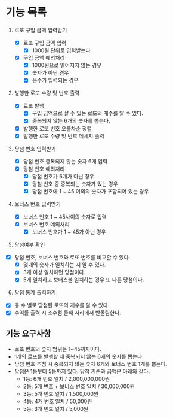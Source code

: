 # 기능 목록

1. 로또 구입 금액 입력받기

   - [x] 로또 구입 금액 입력
     - [x] 1000원 단위로 입력받는다.
   - [x] 구입 금액 예외처리
     - [x] 1000원으로 떨어지지 않는 경우
     - [x] 숫자가 아닌 경우
     - [x] 음수가 입력되는 경우

2. 발행한 로또 수량 및 번호 출력

   - [x] 로또 발행
     - [x] 구입 금액으로 살 수 있는 로또의 개수를 알 수 있다.
     - [x] 중복되지 않는 6개의 숫자를 뽑는다.
   - [x] 발행한 로또 번호 오름차순 정렬
   - [x] 발행한 로또 수량 및 번호 메세지 출력

3. 당첨 번호 입력받기

   - [x] 당첨 번호 중복되지 않는 숫자 6개 입력
   - [x] 당첨 번호 예외처리
     - [x] 당첨 번호가 6개가 아닌 경우
     - [x] 당첨 번호 중 중복되는 숫자가 있는 경우
     - [x] 당첨 번호에 1 ~ 45 이외의 숫자가 포함되어 있는 경우

4. 보너스 번호 입력받기
   - [x] 보너스 번호 1 ~ 45사이의 숫자로 입력
   - [x] 보너스 번호 예외처리
     - [x] 보너스 번호가 1 ~ 45가 아닌 경우
5. 당첨여부 확인

- [x] 당첨 번호, 보너스 번호와 로또 번호를 비교할 수 있다.
  - [x] 몇개의 숫자가 일치하는 지 알 수 있다.
  - [x] 3개 이상 일치하면 당첨이다.
  - [x] 5개 일치하고 보너스볼 일치하는 경우 또 다른 당첨이다.

6. 당첨 통계 출력하기

- [x] 등 수 별로 당첨된 로또의 개수를 알 수 있다.
- [x] 수익률 출력 시 소수점 둘째 자리에서 반올림한다.

## 기능 요구사항

- 로또 번호의 숫자 범위는 1~45까지이다.
- 1개의 로또를 발행할 때 중복되지 않는 6개의 숫자를 뽑는다.
- 당첨 번호 추첨 시 중복되지 않는 숫자 6개와 보너스 번호 1개를 뽑는다.
- 당첨은 1등부터 5등까지 있다. 당첨 기준과 금액은 아래와 같다.
  - 1등: 6개 번호 일치 / 2,000,000,000원
  - 2등: 5개 번호 + 보너스 번호 일치 / 30,000,000원
  - 3등: 5개 번호 일치 / 1,500,000원
  - 4등: 4개 번호 일치 / 50,000원
  - 5등: 3개 번호 일치 / 5,000원
